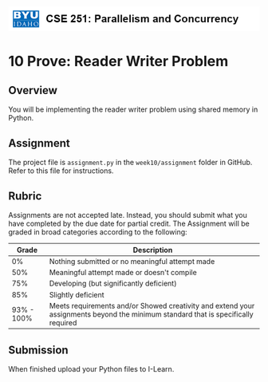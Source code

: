 ![](../site/banner.png)

# 10 Prove: Reader Writer Problem

## Overview

You will be implementing the reader writer problem using shared memory in Python.

## Assignment

The project file is `assignment.py` in the `week10/assignment` folder in GitHub.  Refer to this file for instructions.

## Rubric

Assignments are not accepted late. Instead, you should submit what you have completed by the due date for partial credit.
The Assignment will be graded in broad categories according to the following:

| Grade | Description |
|-------|-------------|
| 0% | Nothing submitted or no meaningful attempt made |
| 50% | Meaningful attempt made or doesn't compile|
| 75% | Developing (but significantly deficient) |
| 85% | Slightly deficient |
| 93% - 100% | Meets requirements and/or Showed creativity and extend your assignments beyond the minimum standard that is specifically required |

## Submission

When finished upload your Python files to I-Learn.

